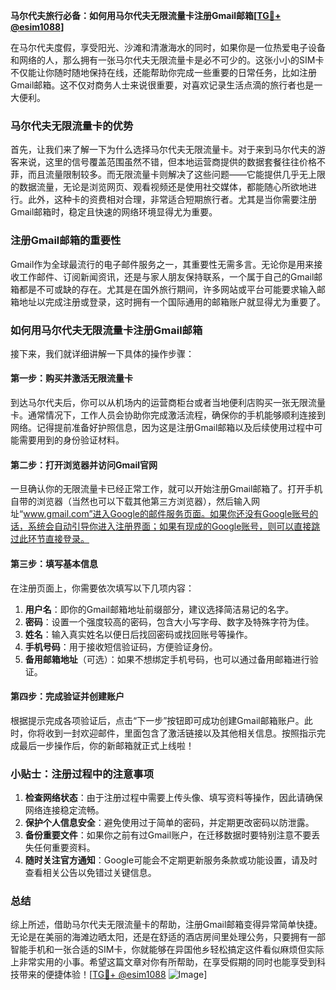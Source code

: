 **马尔代夫旅行必备：如何用马尔代夫无限流量卡注册Gmail邮箱[[TG💪+ @esim1088](https://t.me/s/esim1088)]**

在马尔代夫度假，享受阳光、沙滩和清澈海水的同时，如果你是一位热爱电子设备和网络的人，那么拥有一张马尔代夫无限流量卡是必不可少的。这张小小的SIM卡不仅能让你随时随地保持在线，还能帮助你完成一些重要的日常任务，比如注册Gmail邮箱。这不仅对商务人士来说很重要，对喜欢记录生活点滴的旅行者也是一大便利。

### 马尔代夫无限流量卡的优势

首先，让我们来了解一下为什么选择马尔代夫无限流量卡。对于来到马尔代夫的游客来说，这里的信号覆盖范围虽然不错，但本地运营商提供的数据套餐往往价格不菲，而且流量限制较多。而无限流量卡则解决了这些问题——它能提供几乎无上限的数据流量，无论是浏览网页、观看视频还是使用社交媒体，都能随心所欲地进行。此外，这种卡的资费相对合理，非常适合短期旅行者。尤其是当你需要注册Gmail邮箱时，稳定且快速的网络环境显得尤为重要。

### 注册Gmail邮箱的重要性

Gmail作为全球最流行的电子邮件服务之一，其重要性无需多言。无论你是用来接收工作邮件、订阅新闻资讯，还是与家人朋友保持联系，一个属于自己的Gmail邮箱都是不可或缺的存在。尤其是在国外旅行期间，许多网站或平台可能要求输入邮箱地址以完成注册或登录，这时拥有一个国际通用的邮箱账户就显得尤为重要了。

### 如何用马尔代夫无限流量卡注册Gmail邮箱

接下来，我们就详细讲解一下具体的操作步骤：

#### 第一步：购买并激活无限流量卡

到达马尔代夫后，你可以从机场内的运营商柜台或者当地便利店购买一张无限流量卡。通常情况下，工作人员会协助你完成激活流程，确保你的手机能够顺利连接到网络。记得提前准备好护照信息，因为这是注册Gmail邮箱以及后续使用过程中可能需要用到的身份验证材料。

#### 第二步：打开浏览器并访问Gmail官网

一旦确认你的无限流量卡已经正常工作，就可以开始注册Gmail邮箱了。打开手机自带的浏览器（当然也可以下载其他第三方浏览器），然后输入网址“www.gmail.com”进入Google的邮件服务页面。如果你还没有Google账号的话，系统会自动引导你进入注册界面；如果有现成的Google账号，则可以直接跳过此环节直接登录。

#### 第三步：填写基本信息

在注册页面上，你需要依次填写以下几项内容：
1. **用户名**：即你的Gmail邮箱地址前缀部分，建议选择简洁易记的名字。
2. **密码**：设置一个强度较高的密码，包含大小写字母、数字及特殊字符为佳。
3. **姓名**：输入真实姓名以便日后找回密码或找回账号等操作。
4. **手机号码**：用于接收短信验证码，方便验证身份。
5. **备用邮箱地址**（可选）：如果不想绑定手机号码，也可以通过备用邮箱进行验证。

#### 第四步：完成验证并创建账户

根据提示完成各项验证后，点击“下一步”按钮即可成功创建Gmail邮箱账户。此时，你将收到一封欢迎邮件，里面包含了激活链接以及其他相关信息。按照指示完成最后一步操作后，你的新邮箱就正式上线啦！

### 小贴士：注册过程中的注意事项

1. **检查网络状态**：由于注册过程中需要上传头像、填写资料等操作，因此请确保网络连接稳定流畅。
2. **保护个人信息安全**：避免使用过于简单的密码，并定期更改密码以防泄露。
3. **备份重要文件**：如果你之前有过Gmail账户，在迁移数据时要特别注意不要丢失任何重要资料。
4. **随时关注官方通知**：Google可能会不定期更新服务条款或功能设置，请及时查看相关公告以免错过关键信息。

### 总结

综上所述，借助马尔代夫无限流量卡的帮助，注册Gmail邮箱变得异常简单快捷。无论是在美丽的海滩边晒太阳，还是在舒适的酒店房间里处理公务，只要拥有一部智能手机和一张合适的SIM卡，你就能够在异国他乡轻松搞定这件看似麻烦但实际上非常实用的小事。希望这篇文章对你有所帮助，在享受假期的同时也能享受到科技带来的便捷体验！[[TG💪+ @esim1088](https://t.me/s/esim1088) ![Image](https://i.postimg.cc/4NQfJmqS/Snipaste-2025-05-13-00-14-12.png)]